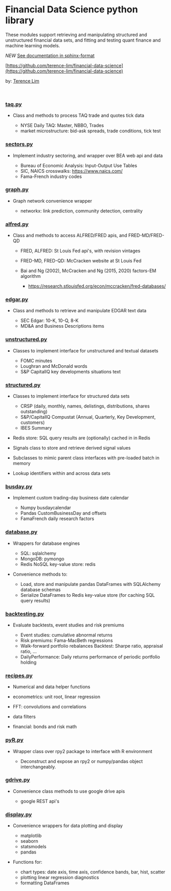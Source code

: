 # Financial Data Science python library

These modules support retrieving and manipulating structured and
unstructured financial data sets, and fitting and testing quant finance and
machine learning models.

*NEW* [See documentation in sphinx-format](https://terence-lim.github.io/financial-data-science-docs/)

[https://github.com/terence-lim/financial-data-science](https://github.com/terence-lim/financial-data-science)

by: [Terence Lim](https://www.linkedin.com/in/terencelim)

&nbsp;


### [taq.py](taq.py)

- Class and methods to process TAQ trade and quotes tick data

  - NYSE Daily TAQ: Master, NBBO, Trades
  - market microstructure: bid-ask spreads, trade conditions, tick test

### [sectors.py](sectors.py)

- Implement industry sectoring, and wrapper over BEA web api and data

  - Bureau of Economic Analysis: Input-Output Use Tables
  - SIC, NAICS crosswalks: https://www.naics.com/
  - Fama-French industry codes

### [graph.py](graph.py)

- Graph network convenience wrapper

  - networkx: link prediction, community detection, centrality

### [alfred.py](alfred.py)

- Class and methods to access ALFRED/FRED apis, and FRED-MD/FRED-QD

  - FRED, ALFRED: St Louis Fed api's, with revision vintages
  - FRED-MD, FRED-QD: McCracken website at St Louis Fed
  - Bai and Ng (2002), McCracken and Ng (2015, 2020) factors-EM algorithm

    - https://research.stlouisfed.org/econ/mccracken/fred-databases/

### [edgar.py](edgar.py)

- Class and methods to retrieve and manipulate EDGAR text data

  - SEC Edgar: 10-K, 10-Q, 8-K
  - MD&A and Business Descriptions items

### [unstructured.py](unstructured.py)

- Classes to implement interface for unstructured and textual datasets

  - FOMC minutes
  - Loughran and McDonald words
  - S&P CapitalIQ key developments situations text

### [structured.py](structured.py)

- Classes to implement interface for structured data sets

  - CRSP (daily, monthly, names, delistings, distributions, shares outstanding)
  - S&P/CapitalIQ Compustat (Annual, Quarterly, Key Development, customers)
  - IBES Summary

- Redis store: SQL query results are (optionally) cached in in Redis

- Signals class to store and retrieve derived signal values

- Subclasses to mimic parent class interfaces with pre-loaded batch in memory

- Lookup identifiers within and across data sets


### [busday.py](busday.py)

- Implement custom trading-day business date calendar 

  - Numpy busdaycalendar
  - Pandas CustomBusinessDay and offsets
  - FamaFrench daily research factors

### [database.py](database.py)

- Wrappers for database engines

  - SQL: sqlalchemy
  - MongoDB: pymongo
  - Redis NoSQL key-value store: redis

- Convenience methods to:

  - Load, store and manipulate pandas DataFrames with SQLAlchemy database schemas
  - Serialize DataFrames to Redis key-value store (for caching SQL query results)

### [backtesting.py](backtesting.py)

- Evaluate backtests, event studies and risk premiums

  - Event studies: cumulative abnormal returns
  - Risk premiums: Fama-MacBeth regressions
  - Walk-forward portfolio rebalances Backtest: Sharpe ratio, appraisal ratio, ...
  - DailyPerformance: Daily returns performance of periodic portfolio holding


### [recipes.py](recipes.py)

- Numerical and data helper functions

- econometrics: unit root, linear regression
- FFT: convolutions and correlations
- data filters
- financial: bonds and risk math

### [pyR.py](pyR.py)

- Wrapper class over rpy2 package to interface with R environment

  - Deconstruct and expose an rpy2 or numpy/pandas object interchangeably.

### [gdrive.py](gdrive.py)

- Convenience class methods to use google drive apis

  - google REST api's


### [display.py](display.py)

- Convenience wrappers for data plotting and display

  - matplotlib
  - seaborn
  - statsmodels
  - pandas

- Functions for:

  - chart types: date axis, time axis, confidence bands, bar, hist, scatter
  - plotting linear regression diagnostics
  - formatting DataFrames
